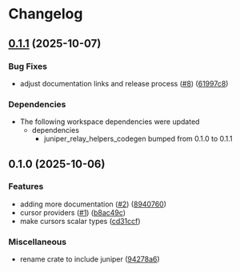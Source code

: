 # Changelog

## [0.1.1](https://github.com/solution10/juniper-relay-helpers/compare/juniper_relay_helpers-v0.1.0...juniper_relay_helpers-v0.1.1) (2025-10-07)


### Bug Fixes

* adjust documentation links and release process ([#8](https://github.com/solution10/juniper-relay-helpers/issues/8)) ([61997c8](https://github.com/solution10/juniper-relay-helpers/commit/61997c8bad1c4ce058670b165f4b63b88c3e2ace))


### Dependencies

* The following workspace dependencies were updated
  * dependencies
    * juniper_relay_helpers_codegen bumped from 0.1.0 to 0.1.1

## 0.1.0 (2025-10-06)


### Features

* adding more documentation ([#2](https://github.com/solution10/juniper-relay-helpers/issues/2)) ([8940760](https://github.com/solution10/juniper-relay-helpers/commit/8940760d5efcc2a2aa3893aba77b7b9558cbef61))
* cursor providers ([#1](https://github.com/solution10/juniper-relay-helpers/issues/1)) ([b8ac49c](https://github.com/solution10/juniper-relay-helpers/commit/b8ac49c46ab48bd2c2af5b70e445f8e4e6f1425e))
* make cursors scalar types ([cd31ccf](https://github.com/solution10/juniper-relay-helpers/commit/cd31ccf92754a30af07b1cd1e1cf3c4673b0b464))


### Miscellaneous

* rename crate to include juniper ([94278a6](https://github.com/solution10/juniper-relay-helpers/commit/94278a6da223462231da80a4a20e7d4b27edf26c))

